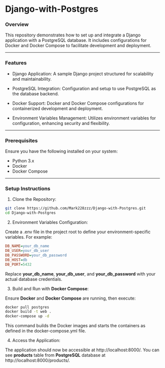 # Django-with-Postgres

### Overview

This repository demonstrates how to set up and integrate a Django application with a PostgreSQL database. It includes configurations for Docker and Docker Compose to facilitate development and deployment.

<hr>

### Features

* Django Application: A sample Django project structured for scalability and maintainability.

* PostgreSQL Integration: Configuration and setup to use PostgreSQL as the database backend.

* Docker Support: Docker and Docker Compose configurations for containerized development and deployment.

* Environment Variables Management: Utilizes environment variables for configuration, enhancing security and flexibility.

<hr>

### Prerequisites

Ensure you have the following installed on your system:

* Python 3.x
* Docker
* Docker Compose

<hr>

### Setup Instructions

1. Clone the Repository:

```bash
git clone https://github.com/Mark228zzz/Django-with-Postgres.git
cd Django-with-Postgres
```

2. Environment Variables Configuration:

Create a .env file in the project root to define your environment-specific variables. For example:

```ini
DB_NAME=your_db_name
DB_USER=your_db_user
DB_PASSWORD=your_db_password
DB_HOST=db
DB_PORT=5432
```

Replace **your_db_name**, **your_db_user**, and **your_db_password** with your actual database credentials.

3. Build and Run with **Docker Compose**:

Ensure **Docker** and **Docker Compose** are running, then execute:

```bash
docker pull postgres
docker build -t web .
docker-compose up -d
```

This command builds the Docker images and starts the containers as defined in the docker-compose.yml file.

4. Access the Application:

The application should now be accessible at http://localhost:8000/. You can see **products** table from **PostgreSQL** database at http://localhost:8000/products/.
